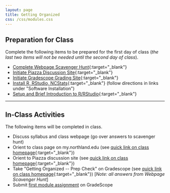```yaml
---
layout: page
title: Getting Organized
css: /css/modules.css
---
```



## Preparation for Class

Complete the following items to be prepared for the first day of class (*the last two items will not be needed until the second day of class*).

* [Complete Webpage Scavenger Hunt](Prep/GetOrganized_Hunt){:target="_blank"}
* [Initiate Piazza Discussion Site](Prep/GetOrganized_Piazza){:target="_blank"}
* [Initiate Gradescope Grading Site](Prep/GetOrganized_Gradescope){:target="_blank"}
* [Install R, RStudio, NCStats](../resources/index.html#software-installation-links){:target="_blank"} (follow directions in links under "Software Installation")
* [Setup and Brief Introduction to R/RStudio](bookR/RStart.html){:target="_blank"}

----

## In-Class Activities

The following items will be completed in class.

* Discuss syllabus and class webpage (go over answers to scavenger hunt)
* Orient to class page on my.northland.edu (see [quick link on class homepage](../){:target="_blank"})
* Orient to Piazza discussion site (see [quick link on class homepage](../){:target="_blank"})
* Take "Getting Organized -- Prep Check" on Gradescope (see [quick link on class homepage](../){:target="_blank"}) [*Note: all answers from Webpage Scavenger Hunt*]
* Submit [first module assignment](CE/GetOrganized_CE1) on GradeScope
